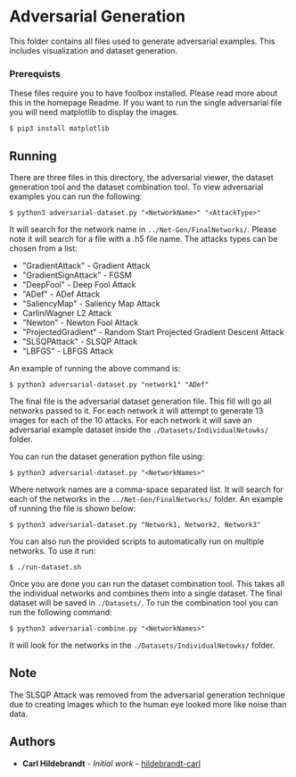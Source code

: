 # Adversarial Generation

This folder contains all files used to generate adversarial examples. This includes visualization and dataset generation.

### Prerequists

These files require you to have foolbox installed. Please read more about this in the homepage Readme. If you want to run the single adversarial file you will need matplotlib to display the images.

```
$ pip3 install matplotlib
```

## Running

There are three files in this directory, the adversarial viewer, the dataset generation tool and the dataset combination tool. To view adversarial examples you can run the following:

```
$ python3 adversarial-dataset.py "<NetworkName>" "<AttackType>"
```

It will search for the network name in `../Net-Gen/FinalNetworks/`. Please note it will search for a file with a .h5 file name. The attacks types can be chosen from a list:

* "GradientAttack" - Gradient Attack
* "GradientSignAttack" - FGSM
* "DeepFool" - Deep Fool Attack
* "ADef" - ADef Attack
* "SaliencyMap" - Saliency Map Attack
* CarliniWagner L2 Attack
* "Newton" - Newton Fool Attack
* "ProjectedGradient" - Random Start Projected Gradient Descent Attack
* "SLSQPAttack" - SLSQP Attack
* "LBFGS" - LBFGS Attack

An example of running the above command is:

```
$ python3 adversarial-dataset.py "network1" "ADef"
```

The final file is the adversarial dataset generation file. This fill will go all networks passed to it. For each network it will attempt to generate 13 images for each of the 10 attacks. For each network it will save an adversarial example dataset inside the `./Datasets/IndividualNetowks/` folder.

You can run the dataset generation python file using:

```
$ python3 adversarial-dataset.py "<NetworkNames>"
```

Where network names are a comma-space separated list. It will search for each of the networks in the `../Net-Gen/FinalNetworks/` folder. An example of running the file is shown below:

```
$ python3 adversarial-dataset.py "Network1, Network2, Network3"
```

You can also run the provided scripts to automatically run on multiple networks. To use it run:

```
$ ./run-dataset.sh
```

Once you are done you can run the dataset combination tool. This takes all the individual networks and combines them into a single dataset. The final dataset will be saved in `./Datasets/`. To run the combination tool you can run the following command:

```
$ python3 adversarial-combine.py "<NetworkNames>"
```

It will look for the networks in the `./Datasets/IndividualNetowks/` folder.

## Note

The SLSQP Attack was removed from the adversarial generation technique due to creating images which to the human eye looked more like noise than data.

## Authors

* **Carl Hildebrandt** - *Initial work* - [hildebrandt-carl](https://github.com/hildebrandt-carl)
